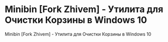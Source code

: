 # Minibin [Fork Zhivem] - Утилита для Очистки Корзины в Windows 10
Minibin [Fork Zhivem] - Утилита для Очистки Корзины в Windows 10
